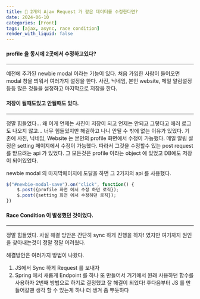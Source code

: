 ```yaml
---
title: 🏸 2개의 Ajax Request 가 같은 데이터를 수정한다면?
date: 2024-06-10
categories: [Front]
tags: [ajax, async, race condition]
render_with_liquid: false
---
```

#### profile 을 동시에 2곳에서 수정하고있다?
---
예전에 추가된 newbie modal 이라는 기능이 있다. 처음 가입한 사람이 들어오면 modal 창을 띄워서 여러가지 설정을 한다. 사진, 닉네임, 본인 website, 메일 알림설정 등등 많은 것들을 설정하고 마지막으로 저장을 한다.

#### 저장이 될때도있고 안될때도 있다.
---
정말 힘들었다... 왜 이게 언제는 사진이 저장이 되고 언제는 안되고 그렇다고 에러 로그도 나오지 않고... 너무 힘들었지만 해결하고 나니 안될 수 밖에 없는 이유가 있었다.
기존에 사진, 닉네임, Website 는 본인의 profile 화면에서 수정이 가능했다.
메일 알림 설정은 setting 페이지에서 수정이 가능했다. 따라서 그것을 수정할수 있는 post request를 받으려는 api 가 있었다. 
그 모든것은 profile 이라는 object 에 있었고 DB에도 저장이 되어있었다.

newbie modal 의 마지막페이지에 도달을 하면 그 2가지의 api 를 사용했다.
```js
$("#newbie-modal-save").on("click", function() {
	$.post({profile 화면 에서 수정 하던 로직});
	$.post({setting 화면 에서 수정하던 로직});
})
```

#### Race Condition 이 발생했던 것이었다.
---
정말 힘들었다. 사실 해결 방안은 간단히 sync 하게 진행을 하자! 였지만 여기까지 원인을 찾아내는것이 정말 정말 어려웠다. 

해결방안은 여러가지 방법이 나왔다.
1. JS에서 Sync 하게 Request 를 보내자
2. Spring 에서 새롭게 Endpoint 를 하나 또 만들어서 거기에서 원래 사용하던 함수를 사용하자
2번째 방법으로 하기로 결정했고 잘 해결이 되었다!
후다음부터 JS 를 만들어갈땐 생각 할 수 있는게 하나 더 생겨 좀 뿌듯하다